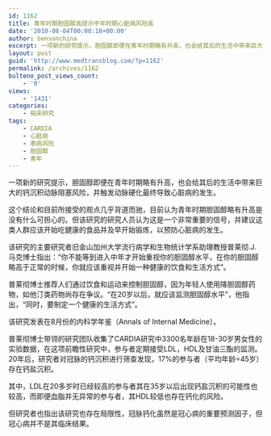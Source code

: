 ```yaml
---
id: 1162
title: 青年时期胆固醇高提示中年时期心脏病风险高
date: '2010-08-04T00:00:18+00:00'
author: bensonchina
excerpt: 一项新的研究提示，胆固醇即便在青年时期略有升高，也会给其后的生活中带来巨大的钙沉积动脉阻塞风险，并触发动脉硬化最终导致心脏病的发生。这个结论和目前所接受的观点几乎背道而驰，目前认为青年时期胆固醇略有升高是没有什么可担心的。但该研究的研究人员认为这是一个非常重要的信号，并建议这类人群应该开始吃健康的食品并及早开始锻炼，以预防心脏病的发生。
layout: post
guid: 'http://www.medtransblog.com/?p=1162'
permalink: /archives/1162
bulteno_post_views_count:
    - '0'
views:
    - '1431'
categories:
    - 临床研究
tags:
    - CARDIA
    - 心脏病
    - 患病风险
    - 胆固醇
    - 青年
---
```


一项新的研究提示，胆固醇即便在青年时期略有升高，也会给其后的生活中带来巨大的钙沉积动脉阻塞风险，并触发动脉硬化最终导致心脏病的发生。

这个结论和目前所接受的观点几乎背道而驰，目前认为青年时期胆固醇略有升高是没有什么可担心的。但该研究的研究人员认为这是一个非常重要的信号，并建议这类人群应该开始吃健康的食品并及早开始锻炼，以预防心脏病的发生。

该研究的主要研究者旧金山加州大学流行病学和生物统计学系助理教授普莱彻.J.马克博士指出：“你不能等到进入中年才开始重视你的胆固醇水平，在你的胆固醇略高于正常的时候，你就应该重视并开始一种健康的饮食和生活方式”。

普莱彻博士推荐人们通过饮食和运动来控制胆固醇，因为年轻人使用降胆固醇药物，如他汀类药物尚存在争议。“在20岁以后，就应该监测胆固醇水平”，他指出，“同时，要制定一个健康的生活方式”。

该研究发表在8月份的内科学年鉴（Annals of Internal Medicine）。

普莱彻博士带领的研究团队收集了CARDIA研究中3300名年龄在18-30岁男女性的实验数据，在这项前瞻性研究中，参与者定期接受LDL，HDL及甘油三酯的监测。20年后，研究者对冠脉的钙沉积进行筛查发现，17%的参与者（平均年龄=45岁）存在钙盐沉积。

其中，LDL在20多岁时已经较高的参与者其在35岁以后出现钙盐沉积的可能性也较高，而即便血脂并无异常的参与者，其HDL较低也存在钙化的风险。

但研究者也指出该研究也存在局限性，冠脉钙化虽然是冠心病的重要预测因子，但冠心病并不是其临床结果。